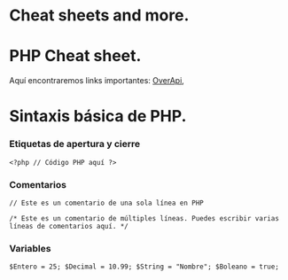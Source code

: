 # Cheat sheets and more. 

# PHP Cheat sheet.

Aquí encontraremos links importantes: [OverApi](https://overapi.com/php), <br>

# Sintaxis básica de PHP.

### Etiquetas de apertura y cierre
`<?php
    // Código PHP aquí
?>`

### Comentarios
`// Este es un comentario de una sola línea en PHP`

`/*
   Este es un comentario de múltiples líneas.
   Puedes escribir varias líneas de comentarios aquí.
*/`

### Variables
`
$Entero = 25;
$Decimal = 10.99;
$String = "Nombre";
$Boleano = true;
`








